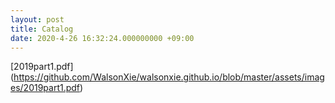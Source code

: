 ```yaml
---
layout: post
title: Catalog
date: 2020-4-26 16:32:24.000000000 +09:00
---
```


[2019part1.pdf]
(https://github.com/WalsonXie/walsonxie.github.io/blob/master/assets/images/2019part1.pdf)
